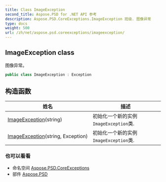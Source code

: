 ```yaml
---
title: Class ImageException
second_title: Aspose.PSD for .NET API 参考
description: Aspose.PSD.CoreExceptions.ImageException 班级. 图像异常
type: docs
weight: 500
url: /zh/net/aspose.psd.coreexceptions/imageexception/
---
```

## ImageException class

图像异常。

```csharp
public class ImageException : Exception
```

## 构造函数

| 姓名 | 描述 |
| --- | --- |
| [ImageException](imageexception/#constructor)(string) | 初始化一个新的实例`ImageException`类. |
| [ImageException](imageexception/#constructor_1)(string, Exception) | 初始化一个新的实例`ImageException`类. |

### 也可以看看

* 命名空间 [Aspose.PSD.CoreExceptions](../../aspose.psd.coreexceptions/)
* 部件 [Aspose.PSD](../../)


